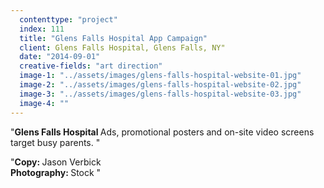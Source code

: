 ```yaml
---
  contenttype: "project"
  index: 111
  title: "Glens Falls Hospital App Campaign"
  client: Glens Falls Hospital, Glens Falls, NY"
  date: "2014-09-01"
  creative-fields: "art direction"
  image-1: "../assets/images/glens-falls-hospital-website-01.jpg"
  image-2: "../assets/images/glens-falls-hospital-website-02.jpg"
  image-3: "../assets/images/glens-falls-hospital-website-03.jpg"
  image-4: ""
---
```


<p className=copy_A>"<strong>Glens Falls Hospital </strong> Ads, promotional posters and on-site video screens target busy parents.
"</p>
<p className=copy_B>"<strong>Copy: </strong> Jason Verbick </br>
<strong>Photography:  </strong> Stock
"</p>
<p className=copy_C></p>
<p className=copy_D></p>
